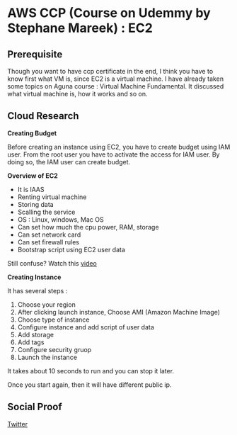 
# AWS CCP (Course on Udemmy by Stephane Mareek) : EC2


## Prerequisite
Though you want to have ccp certificate in the end, I think you have to know first what VM is, since EC2 is a virtual machine. I have already taken some topics on Aguna course : Virtual Machine Fundamental. It discussed what virtual machine is, how it works and so on. 


## Cloud Research

**Creating Budget**

Before creating an instance using EC2, you have to create budget using IAM user. From the root user you have to activate the access for IAM user. By doing so, the IAM user can create budget.

**Overview of EC2**
- It is IAAS
- Renting virtual machine
- Storing data
- Scalling the service
- OS : Linux, windows, Mac OS
- Can set how much the cpu power, RAM, storage
- Can set network card
- Can set firewall rules
- Bootstrap script using EC2 user data

Still confuse? Watch this [video](https://www.youtube.com/watch?v=izyqJPl9wW8)

**Creating Instance**

It has several steps :

1. Choose your region
2. After clicking launch instance, Choose AMI (Amazon Machine Image) 
3. Choose type of instance
4. Configure instance and add script of user data
5. Add storage
6. Add tags
7. Configure security gruop
8. Launch the instance

It takes about 10 seconds to run and you can stop it later.

Once you start again, then it will have different public ip.

## Social Proof

[Twitter](https://twitter.com/JoeSeven08/status/1496505568525434880)

